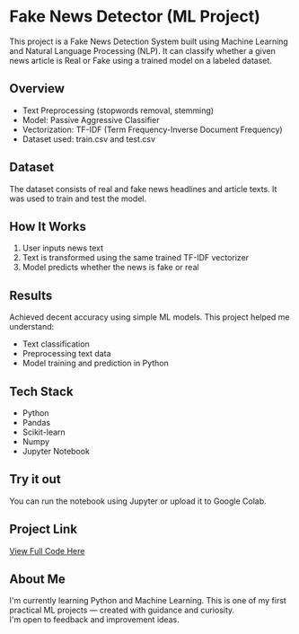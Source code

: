 # Fake News Detector (ML Project)

This project is a Fake News Detection System built using Machine Learning and Natural Language Processing (NLP). It can classify whether a given news article is Real or Fake using a trained model on a labeled dataset.

## Overview

- Text Preprocessing (stopwords removal, stemming)
- Model: Passive Aggressive Classifier
- Vectorization: TF-IDF (Term Frequency-Inverse Document Frequency)
- Dataset used: train.csv and test.csv

## Dataset

The dataset consists of real and fake news headlines and article texts. It was used to train and test the model.

## How It Works

1. User inputs news text
2. Text is transformed using the same trained TF-IDF vectorizer
3. Model predicts whether the news is fake or real

## Results

Achieved decent accuracy using simple ML models. This project helped me understand:
- Text classification
- Preprocessing text data
- Model training and prediction in Python

## Tech Stack

- Python
- Pandas
- Scikit-learn
- Numpy
- Jupyter Notebook

## Try it out

You can run the notebook using Jupyter or upload it to Google Colab.

## Project Link

[View Full Code Here](https://github.com/YourUsername/YourRepoName)

## About Me

I'm currently learning Python and Machine Learning. This is one of my first practical ML projects — created with guidance and curiosity.  
I'm open to feedback and improvement ideas.

